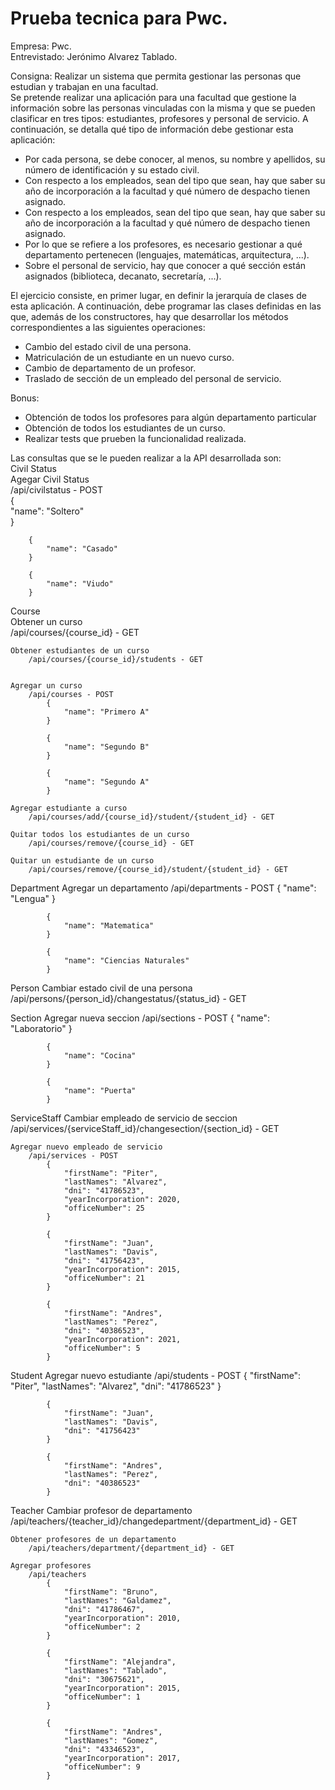 # Prueba tecnica para Pwc.
Empresa: Pwc.  
Entrevistado: Jerónimo Alvarez Tablado.  

Consigna: Realizar un sistema que permita gestionar las personas que estudian y trabajan en una facultad.  
Se pretende realizar una aplicación para una facultad que gestione la información sobre las personas vinculadas con la misma y que se pueden clasificar en tres tipos: estudiantes, profesores y personal de servicio. A continuación, se detalla qué tipo de información debe gestionar esta aplicación:  

* Por cada persona, se debe conocer, al menos, su nombre y apellidos, su número de identificación y su estado civil.  
* Con respecto a los empleados, sean del tipo que sean, hay que saber su año de incorporación a la facultad y qué número de despacho tienen asignado.  
* Con respecto a los empleados, sean del tipo que sean, hay que saber su año de incorporación a la facultad y qué número de despacho tienen asignado.  
* Por lo que se refiere a los profesores, es necesario gestionar a qué departamento pertenecen (lenguajes, matemáticas, arquitectura, ...).  
* Sobre el personal de servicio, hay que conocer a qué sección están asignados (biblioteca, decanato, secretaría, ...).  

El ejercicio consiste, en primer lugar, en definir la jerarquía de clases de esta aplicación. A continuación, debe programar las clases definidas en las que, además de los constructores, hay que desarrollar los métodos correspondientes a las siguientes operaciones:  

* Cambio del estado civil de una persona.  
* Matriculación de un estudiante en un nuevo curso.  
* Cambio de departamento de un profesor.  
* Traslado de sección de un empleado del personal de servicio.  

Bonus:  

* Obtención de todos los profesores para algún departamento particular  
* Obtención de todos los estudiantes de un curso.  
* Realizar tests que prueben la funcionalidad realizada.  

Las consultas que se le pueden realizar a la API desarrollada son:  
Civil Status  
    Agegar Civil Status  
    /api/civilstatus - POST  
        {  
            "name": "Soltero"  
        }  

        {  
            "name": "Casado"  
        }  

        {  
            "name": "Viudo"  
        }  

Course  
    Obtener un curso  
        /api/courses/{course_id} - GET  

    Obtener estudiantes de un curso  
        /api/courses/{course_id}/students - GET  


    Agregar un curso  
        /api/courses - POST  
            {  
                "name": "Primero A"  
            }  
            
            {  
                "name": "Segundo B"  
            }  

            {  
                "name": "Segundo A"  
            }  

    Agregar estudiante a curso  
        /api/courses/add/{course_id}/student/{student_id} - GET
        
    Quitar todos los estudiantes de un curso
        /api/courses/remove/{course_id} - GET

    Quitar un estudiante de un curso
        /api/courses/remove/{course_id}/student/{student_id} - GET

Department
    Agregar un departamento
        /api/departments - POST
            {
                "name": "Lengua"
            }

            {
                "name": "Matematica"
            }

            {
                "name": "Ciencias Naturales"
            }

Person
    Cambiar estado civil de una persona
        /api/persons/{person_id}/changestatus/{status_id} - GET

Section
    Agregar nueva seccion
        /api/sections - POST
            {
                "name": "Laboratorio"
            }

            {
                "name": "Cocina"
            }

            {
                "name": "Puerta"
            }

ServiceStaff
    Cambiar empleado de servicio de seccion
        /api/services/{serviceStaff_id}/changesection/{section_id} - GET

    Agregar nuevo empleado de servicio
        /api/services - POST
            {
                "firstName": "Piter",
                "lastNames": "Alvarez",
                "dni": "41786523",
                "yearIncorporation": 2020,
                "officeNumber": 25
            }

            {
                "firstName": "Juan",
                "lastNames": "Davis",
                "dni": "41756423",
                "yearIncorporation": 2015,
                "officeNumber": 21
            }

            {
                "firstName": "Andres",
                "lastNames": "Perez",
                "dni": "40386523",
                "yearIncorporation": 2021,
                "officeNumber": 5
            }


Student
    Agregar nuevo estudiante
        /api/students - POST
            {
                "firstName": "Piter",
                "lastNames": "Alvarez",
                "dni": "41786523"
            }

            {
                "firstName": "Juan",
                "lastNames": "Davis",
                "dni": "41756423"
            }

            {
                "firstName": "Andres",
                "lastNames": "Perez",
                "dni": "40386523"
            }

Teacher
    Cambiar profesor de departamento
        /api/teachers/{teacher_id}/changedepartment/{department_id} - GET

    Obtener profesores de un departamento
        /api/teachers/department/{department_id} - GET

    Agregar profesores
        /api/teachers
            {
                "firstName": "Bruno",
                "lastNames": "Galdamez",
                "dni": "41786467",
                "yearIncorporation": 2010,
                "officeNumber": 2
            }

            {
                "firstName": "Alejandra",
                "lastNames": "Tablado",
                "dni": "30675621",
                "yearIncorporation": 2015,
                "officeNumber": 1
            }

            {
                "firstName": "Andres",
                "lastNames": "Gomez",
                "dni": "43346523",
                "yearIncorporation": 2017,
                "officeNumber": 9
            }
